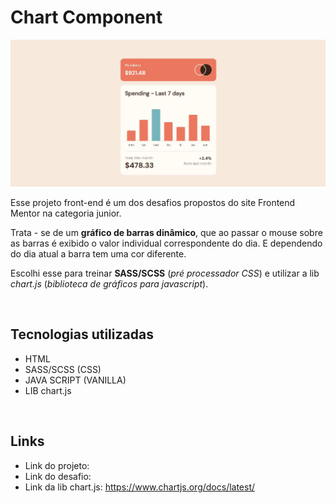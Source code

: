 # Chart Component

![Gráfico de barra](images/print-screen-project.JPG)

Esse projeto front-end é um dos desafios propostos do site Frontend Mentor na categoria junior.

Trata - se de um **gráfico de barras dinâmico**, que ao passar o mouse sobre as barras é exibido o valor individual correspondente do dia. E dependendo do dia atual a barra tem uma cor diferente.

Escolhi esse para treinar **SASS/SCSS** (*pré processador CSS*) e utilizar a lib *chart.js* (*biblioteca de gráficos para javascript*).

<br>

## Tecnologias utilizadas ##

* HTML
* SASS/SCSS (CSS)
* JAVA SCRIPT (VANILLA)
* LIB chart.js

<br>

## Links ##

* Link do projeto: 
* Link do desafio: 
* Link da lib chart.js: https://www.chartjs.org/docs/latest/



